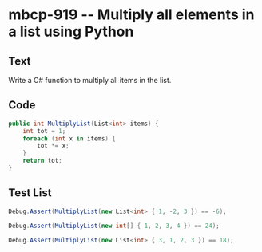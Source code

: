 # mbcp-919 -- Multiply all elements in a list using Python

## Text

Write a C# function to multiply all items in the list.

## Code

```csharp
public int MultiplyList(List<int> items) {
    int tot = 1;
    foreach (int x in items) {
        tot *= x;
    }
    return tot;
}
```

## Test List

```csharp
Debug.Assert(MultiplyList(new List<int> { 1, -2, 3 }) == -6);
```

```csharp
Debug.Assert(MultiplyList(new int[] { 1, 2, 3, 4 }) == 24);
```

```csharp
Debug.Assert(MultiplyList(new List<int> { 3, 1, 2, 3 }) == 18);
```

